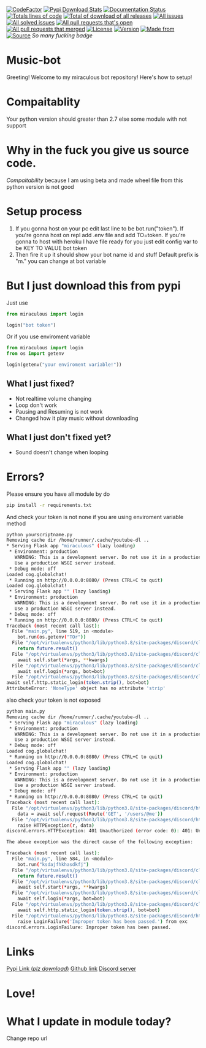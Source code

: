 [![CodeFactor](https://www.codefactor.io/repository/github/dumb-stuff/music-bot/badge)](https://www.codefactor.io/repository/github/dumb-stuff/music-bot)
[![Pypi Download Stats](https://img.shields.io/pypi/dm/miraculous)](https://pypistats.org/packages/miraculous)
[![Documentation Status](https://readthedocs.org/projects/miraculous/badge/?version=latest)](https://miraculous.readthedocs.io/en/latest/?badge=latest)
[![Totals lines of code](https://img.shields.io/tokei/lines/github/I-make-python-module-and-bots-stuff/D.py-M)]()
[![Total of download of all releases](https://img.shields.io/github/downloads/I-make-python-module-and-bots-stuff/D.py-M/total?label=All%20releases%20download)]()
[![All issues](https://img.shields.io/github/issues/I-make-python-module-and-bots-stuff/D.py-M)]()
[![All solved issues](https://img.shields.io/github/issues-closed/I-make-python-module-and-bots-stuff/D.py-M)]()
[![All pull requests that's open](https://img.shields.io/github/issues-pr-raw/I-make-python-module-and-bots-stuff/D.py-M)]()
[![All pull requests that merged](https://img.shields.io/github/issues-pr-closed/I-make-python-module-and-bots-stuff/D.py-M)]()
[![License](https://img.shields.io/pypi/l/miraculous)]()
[![Version](https://img.shields.io/pypi/v/miraculous?label=Miraculous%20Version)]()
[![Made from](https://img.shields.io/pypi/implementation/miraculous)]()
[![Source](https://img.shields.io/pypi/format/miraculous)]()
*So many fucking badge*
# Music-bot
Greeting! Welcome to my miraculous bot repository!
Here's how to setup!
# Compaitablity
Your python version should greater than 2.7 else some module with not support
# Why in the fuck you give us source code.
*Compaitability* because I am using beta and made wheel file from this python version is not good
# Setup process
1. If you gonna host on your pc edit last line to be bot.run("token"). If you're gonna host on  repl add .env file and add TO=token. If you're gonna to host with heroku I have file ready for you just edit config var to be KEY TO VALUE bot token
2. Then fire it up it should show your bot name id and stuff
Default prefix is "m." you can change at bot variable

# But I just download this from pypi
Just use 

```py
from miraculous import login

login("bot token")

```
Or if you use enviroment variable
```py
from miraculous import login
from os import getenv

login(getenv("your enviroment variable!"))
```
## What I just fixed?
- Not realtime volume changing
- Loop don't work
- Pausing and Resuming is not work
- Changed how it play music without downloading
## What I just don't fixed yet?
- Sound doesn't change when looping
# Errors?
Please ensure you have all module by do
```bash
pip install -r requirements.txt
```
And check your token is not none if you are using enviroment variable method
```bash
python yourscriptname.py
Removing cache dir /home/runner/.cache/youtube-dl ..
* Serving Flask app "miraculous" (lazy loading)
 * Environment: production
   WARNING: This is a development server. Do not use it in a production deployment.
   Use a production WSGI server instead.
 * Debug mode: off
Loaded cog.globalchat!
 * Running on http://0.0.0.0:8080/ (Press CTRL+C to quit)
Loaded cog.globalchat!
 * Serving Flask app "" (lazy loading)
 * Environment: production
   WARNING: This is a development server. Do not use it in a production deployment.
   Use a production WSGI server instead.
 * Debug mode: off
 * Running on http://0.0.0.0:8080/ (Press CTRL+C to quit)
Traceback (most recent call last):
  File "main.py", line 519, in <module>
    bot.run(os.getenv("TOr"))
  File "/opt/virtualenvs/python3/lib/python3.8/site-packages/discord/client.py", line 723, in run
    return future.result()
  File "/opt/virtualenvs/python3/lib/python3.8/site-packages/discord/client.py", line 702, in runner
    await self.start(*args, **kwargs)
  File "/opt/virtualenvs/python3/lib/python3.8/site-packages/discord/client.py", line 665, in start
    await self.login(*args, bot=bot)
  File "/opt/virtualenvs/python3/lib/python3.8/site-packages/discord/client.py", line 511, in login
await self.http.static_login(token.strip(), bot=bot)
AttributeError: 'NoneType' object has no attribute 'strip'
```
also check your token is not exposed
```bash
python main.py
Removing cache dir /home/runner/.cache/youtube-dl ..
 * Serving Flask app "miraculous" (lazy loading)
 * Environment: production
   WARNING: This is a development server. Do not use it in a production deployment.
   Use a production WSGI server instead.
 * Debug mode: off
Loaded cog.globalchat!
 * Running on http://0.0.0.0:8080/ (Press CTRL+C to quit)
Loaded cog.globalchat!
 * Serving Flask app "" (lazy loading)
 * Environment: production
   WARNING: This is a development server. Do not use it in a production deployment.
   Use a production WSGI server instead.
 * Debug mode: off
 * Running on http://0.0.0.0:8080/ (Press CTRL+C to quit)
Traceback (most recent call last):
  File "/opt/virtualenvs/python3/lib/python3.8/site-packages/discord/http.py", line 293, in static_login
    data = await self.request(Route('GET', '/users/@me'))
  File "/opt/virtualenvs/python3/lib/python3.8/site-packages/discord/http.py", line 247, in request
    raise HTTPException(r, data)
discord.errors.HTTPException: 401 Unauthorized (error code: 0): 401: Unauthorized

The above exception was the direct cause of the following exception:

Traceback (most recent call last):
  File "main.py", line 584, in <module>
    bot.run("ksdajfhkhasdkfj")
  File "/opt/virtualenvs/python3/lib/python3.8/site-packages/discord/client.py", line 718, in run
    return future.result()
  File "/opt/virtualenvs/python3/lib/python3.8/site-packages/discord/client.py", line 697, in runner
    await self.start(*args, **kwargs)
  File "/opt/virtualenvs/python3/lib/python3.8/site-packages/discord/client.py", line 660, in start
    await self.login(*args, bot=bot)
  File "/opt/virtualenvs/python3/lib/python3.8/site-packages/discord/client.py", line 509, in login
    await self.http.static_login(token.strip(), bot=bot)
  File "/opt/virtualenvs/python3/lib/python3.8/site-packages/discord/http.py", line 297, in static_login
    raise LoginFailure('Improper token has been passed.') from exc
discord.errors.LoginFailure: Improper token has been passed.
```
# Links
[Pypi Link (*plz download*)](https://pypi.org/project/miraculous/)  [Github link](https://github.com/dumb-stuff/Music-bot/tree/master)  [Discord server](https://discord.gg/sHprKhGwg8)
# Love!
# What I update in module today?
Change repo url
